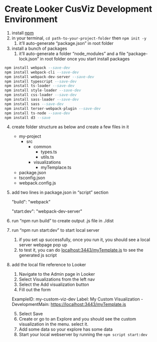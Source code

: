# Create Looker CusViz Development Environment

1. install [npm](https://docs.npmjs.com/downloading-and-installing-node-js-and-npm)
2. in your terminal, `cd path-to-your-project-folder` then `npm init -y`
    1. it’ll auto-generate “package.json” in root folder
3. install a bunch of packages
    1. it’ll auto-generate a folder “node_modules” and a file “package-lock.json” in root folder once you start install packages

```sql
npm install webpack --save-dev
npm install webpack-cli --save-dev
npm install webpack-dev-server --save-dev
npm install typescript --save-dev
npm install ts-loader --save-dev
npm install style-loader --save-dev
npm install css-loader --save-dev
npm install sass-loader --save-dev
npm install sass --save-dev
npm install terser-webpack-plugin --save-dev
npm install ts-node --save-dev
npm install d3 --save
```

4. create folder structure as below and create a few files in it
    - my-project
        - src
            - common
                - types.ts
                - utils.ts
            - visualizations
                - myTemplace.ts
    - package.json
    - tsconfig.json
    - webpack.config.js
5. add two lines in package.json in “script” section
    
    "build": "webpack”
    
    "start:dev": "webpack-dev-server"
    
6. run “npm run build” to create output .js file in ./dist
7. run “npm run start:dev” to start local server
    1. if you set up successfully, once you run it, you should see a local server webpage pop up
    2. to test it, you can do [localhost:3443/myTemplate.js](http://localhost:3443/myTemplate.js) to see the generated js script
8. add the local file reference to Looker
    1. Navigate to the Admin page in Looker
    2. Select Visualizations from the left nav
    3. Select the Add visualization button
    4. Fill out the form
    
    ExampleID: my-custom-viz-dev Label: My Custom Visualization - DevelopmentMain: [https://localhost:3443/myTemplate.js](https://localhost:3443/myCustomViz.js)
    
    5. Select Save
    6. Create or go to an Explore and you should see the custom visualization in the menu. select it.
    7. Add some data so your explore has some data
    8. Start your local webserver by running the `npm script start:dev`
